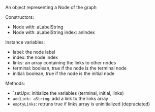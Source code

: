 An object representing a Node of the graph 

Constructors:
- Node with: aLabelString
- Node with: aLabelString index: anIndex

Instance variables:
- label: the node label
- index: the node index
- links: an array containing the links to other nodes
- terminal: boolean, true if the node is the terminal node
- initial: boolean, true if the node is the initial node 

Methods:
- `setUpv: initialize the variables (terminal, initial, links)
- `addLink: aString`: add a link to the links array
- `emptyLinks`: retruns true if links array is uninitialized (depraciated)